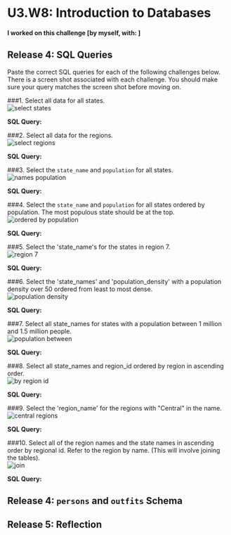 # U3.W8: Introduction to Databases

#### I worked on this challenge [by myself, with: ]

## Release 4: SQL Queries

Paste the correct SQL queries for each of the following challenges below. There is a screen shot associated with each challenge. You should make sure your query matches the screen shot before moving on.

###1. Select all data for all states. <br>
  ![select states](imgs/1-select-states.png)

  **SQL Query:**

###2. Select all data for the regions. <br>
  ![select regions](imgs/2-regions.png)

  **SQL Query:**

###3. Select the `state_name` and `population` for all states. <br>
  ![names population](imgs/3-names-population.png)

  **SQL Query:**

###4. Select the `state_name` and `population` for all states ordered by population. The most populous state should be at the top. <br>
  ![ordered by population](imgs/4-ordered-by-pop.png)

  **SQL Query:**

###5. Select the 'state_name's for the states in region 7. <br>
  ![region 7](imgs/5-states-region-7.png)

  **SQL Query:**

###6. Select the 'state_names' and 'population_density' with a population density over 50 ordered from least to most dense. <br>
  ![population density](imgs/6-population-density.png)

  **SQL Query:**

###7. Select all state_names for states with a population between 1 million and 1.5 million people. <br>
  ![population between](imgs/7-population-between.png)

  **SQL Query:**

###8. Select all state_names and region_id ordered by region in ascending order. <br>
  ![by region id](imgs/8-by-region-id.png)

  **SQL Query:**

###9. Select the 'region_name' for the regions with "Central" in the name. <br>
  ![central regions](imgs/9-regions-central.png)

  **SQL Query:**

###10. Select all of the region names and the state names in ascending order by regional id. Refer to the region by name. (This will involve joining the tables). <br>
  ![join](imgs/10-join.png)

  **SQL Query:**

## Release 4: `persons` and `outfits` Schema
<!-- Include a link to your schema design here -->


## Release 5: Reflection